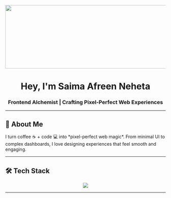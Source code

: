 
<p align="center">
  <img src="https://i.pinimg.com/736x/84/f5/53/84f5533218ae3fbc050349d5d1937d13.jpg" alt="banner" width="1100" height="200" />
</p>

<h1 align="center">Hey, I'm <b>Saima Afreen Neheta</b> </h1>

<h3 align="center">
Frontend Alchemist | Crafting Pixel-Perfect Web Experiences
</h3>

---

## 🌌 About Me
<p>I turn coffee ☕ + code 💻 into *pixel-perfect web magic*. From minimal UI to complex dashboards, I love designing experiences that feel smooth and engaging.</p>

---
## 🛠 Tech Stack
<p align="center">
<img src="https://skillicons.dev/icons?i=react,next,html,css,js,ts&theme=light" />


</p>





---
